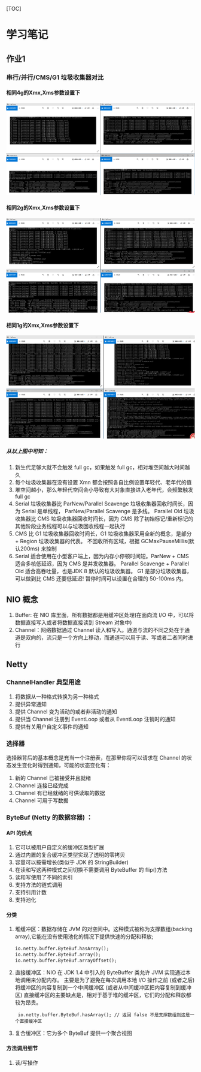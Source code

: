 [TOC]

# 学习笔记

## 作业1

###  串行/并行/CMS/G1 垃圾收集器对比

#### 相同4g的Xmx,Xms参数设置下

![4g汇总](./src/main/resources/4g.png)

#### 相同2g的Xmx,Xms参数设置下

![2g汇总](./src/main/resources/2g.png)

#### 相同1g的Xmx,Xms参数设置下
![1g汇总](./src/main/resources/1g.png)



##### 从以上图中可知：

1. 新生代足够大就不会触发 full gc，如果触发 full gc，相对堆空间越大时间越久
2. 每个垃圾收集器在没有设置 Xmn 都会按照各自比例设置年轻代、老年代的值
3. 堆空间越小，那么年轻代空间会小导致有大对象直接进入老年代，会频繁触发 full gc 
4. Serial 垃圾收集器比 ParNew/Parallel Scavenge 垃圾收集器回收时间长，因为 Serial 是单线程， ParNew/Parallel Scavenge 是多线。
   Parallel Old 垃圾收集器比 CMS 垃圾收集器回收时间长，因为 CMS 除了初始标记/重新标记的其他阶段业务线程可以与垃圾回收线程一起执行
5. CMS 比 G1 垃圾收集器回收时间长，G1 垃圾收集器采用全新的概念，是部分 + Region 垃圾收集器的代表。
    不回收所有区域，根据 GCMaxPauseMillis(默认200ms) 来控制
6. Serial 适合使用在小型客户端上，因为内存小停顿时间短。ParNew + CMS 适合多核低延迟，因为 CMS 是并发收集器。
   Parallel Scavenge + Parallel Old 适合高吞吐量，也是JDK 8 默认的垃圾收集器。
   G1 是部分垃圾收集器，可以做到比 CMS 还要低延迟! 暂停时间可以设置在合理的 50-100ms 内。



##  NIO 概念
1. Buffer: 在 NIO 库里面，所有数据都是用缓冲区处理(在面向流 I/O 中，可以将数据直接写入或者将数据直接读到 Stream 对象中)
2. Channel：网络数据通过 Channel 读入和写入。通道与流的不同之处在于通道是双向的，流只是一个方向上移动，而通道可以用于读、写或者二者同时进行

## Netty
### ChannelHandler 典型用途
1. 将数据从一种格式转换为另一种格式
2. 提供异常通知
3. 提供 Channel 变为活动的或者非活动的通知
4. 提供当 Channel 注册到 EventLoop 或者从 EventLoop 注销时的通知
5. 提供有关用户自定义事件的通知

### 选择器
选择器背后的基本概念是充当一个注册表，在那里你将可以请求在 Channel 的状态发生变化时得到通知，可能的状态变化有：
1. 新的 Channel 已被接受并且就绪
2. Channel 连接已经完成
3. Channel 有已经就绪的可供读取的数据
4. Channel 可用于写数据

### ByteBuf (Netty 的数据容器) ：
#### API 的优点
1. 它可以被用户自定义的缓冲区类型扩展
2. 通过内置的复合缓冲区类型实现了透明的零拷贝
3. 容量可以按需增长(类似于 JDK 的 StringBuilder)
4. 在读和写这两种模式之间切换不需要调用 ByteBuffer 的 flip()方法
5. 读和写使用了不同的索引
6. 支持方法的链式调用
7. 支持引用计数
8. 支持池化
#### 分类
1. 堆缓冲区：数据存储在 JVM 的对空间中。这种模式被称为支撑数组(backing array),它能在没有使用池化的情况下提供快速的分配和释放;
    ```
    io.netty.buffer.ByteBuf.hasArray();
    io.netty.buffer.ByteBuf.array();
    io.netty.buffer.ByteBuf.arrayOffset();
    
    ```
2. 直接缓冲区：NIO 在 JDK 1.4 中引入的 ByteBuffer 类允许 JVM 实现通过本地调用来分配内存。
   主要是为了避免在每次调用本地 I/O 操作之前 (或者之后) 将缓冲区的内容复制到一个中间缓冲区 (或者从中间缓冲区把内容复制到缓冲区) 
   直接缓冲区的主要缺点是，相对于基于堆的缓冲区，它们的分配和释放都较为昂贵。
   ```
    io.netty.buffer.ByteBuf.hasArray(); // 返回 false 不是支撑数组则这是一个直接缓冲区
   ```
   
3. 复合缓冲区：它为多个 ByteBuf 提供一个聚合视图

#### 方法调用细节
1. 读/写操作
    
